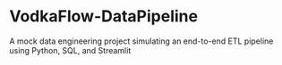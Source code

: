 # VodkaFlow-DataPipeline
A mock data engineering project simulating an end-to-end ETL pipeline using Python, SQL, and Streamlit
